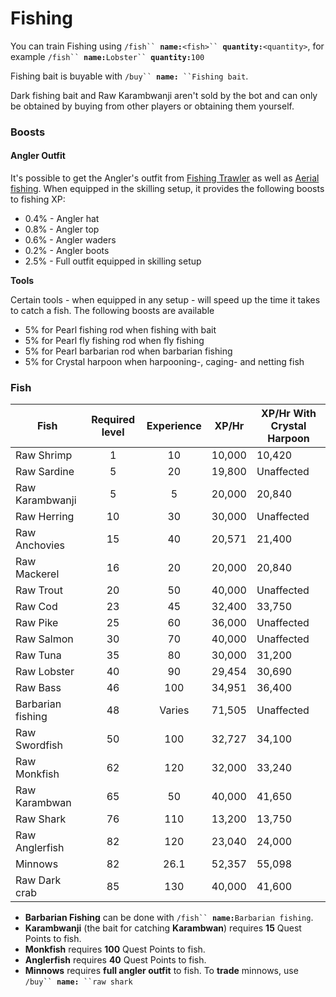 # Fishing

You can train Fishing using `/fish`` `**`name:`**`<fish>`` `**`quantity:`**`<quantity>`, for example `/fish`` `**`name:`**`Lobster`` `**`quantity:`**`100`

Fishing bait is buyable with `/buy`` `**`name:`**` ``Fishing bait`.

Dark fishing bait and Raw Karambwanji aren't sold by the bot and can only be obtained by buying from other players or obtaining them yourself.

### Boosts

#### Angler Outfit

It's possible to get the Angler's outfit from [Fishing Trawler](fishing-trawler.md) as well as [Aerial fishing](https://wiki.oldschool.gg/skills/fishing/aerial-fishing). When equipped in the skilling setup, it provides the following boosts to fishing XP:

* 0.4% - Angler hat
* 0.8% - Angler top
* 0.6% - Angler waders
* 0.2% - Angler boots
* 2.5% - Full outfit equipped in skilling setup

**Tools**

Certain tools - when equipped in any setup - will speed up the time it takes to catch a fish. The following boosts are available

* 5% for Pearl fishing rod when fishing with bait
* 5% for Pearl fly fishing rod when fly fishing
* 5% for Pearl barbarian rod when barbarian fishing
* 5% for Crystal harpoon when harpooning-, caging- and netting fish

### Fish

| **Fish**          | **Required level** | **Experience** | **XP/Hr** | **XP/Hr With Crystal Harpoon** |
| ----------------- | :----------------: | :------------: | :-------: | ------------------------------ |
| Raw Shrimp        |          1         |       10       |   10,000  | 10,420                         |
| Raw Sardine       |          5         |       20       |   19,800  | Unaffected                     |
| Raw Karambwanji   |          5         |        5       |   20,000  | 20,840                         |
| Raw Herring       |         10         |       30       |   30,000  | Unaffected                     |
| Raw Anchovies     |         15         |       40       |   20,571  | 21,400                         |
| Raw Mackerel      |         16         |       20       |   20,000  | 20,840                         |
| Raw Trout         |         20         |       50       |   40,000  | Unaffected                     |
| Raw Cod           |         23         |       45       |   32,400  | 33,750                         |
| Raw Pike          |         25         |       60       |   36,000  | Unaffected                     |
| Raw Salmon        |         30         |       70       |   40,000  | Unaffected                     |
| Raw Tuna          |         35         |       80       |   30,000  | 31,200                         |
| Raw Lobster       |         40         |       90       |   29,454  | 30,690                         |
| Raw Bass          |         46         |       100      |   34,951  | 36,400                         |
| Barbarian fishing |         48         |     Varies     |   71,505  | Unaffected                     |
| Raw Swordfish     |         50         |       100      |   32,727  | 34,100                         |
| Raw Monkfish      |         62         |       120      |   32,000  | 33,240                         |
| Raw Karambwan     |         65         |       50       |   40,000  | 41,650                         |
| Raw Shark         |         76         |       110      |   13,200  | 13,750                         |
| Raw Anglerfish    |         82         |       120      |   23,040  | 24,000                         |
| Minnows           |         82         |      26.1      |   52,357  | 55,098                         |
| Raw Dark crab     |         85         |       130      |   40,000  | 41,600                         |

* **Barbarian Fishing** can be done with `/fish`` `**`name:`**`Barbarian fishing`.
* **Karambwanji** (the bait for catching **Karambwan**) requires **15** Quest Points to fish.
* **Monkfish** requires **100** Quest Points to fish.
* **Anglerfish** requires **40** Quest Points to fish.
* **Minnows** requires **full angler outfit** to fish. To **trade** minnows, use `/buy`` `**`name:`**` ``raw shark`
